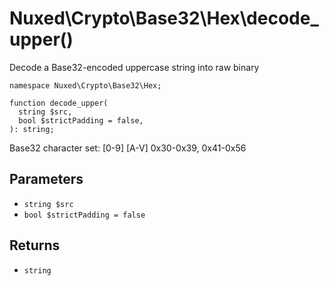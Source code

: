 # Nuxed\\Crypto\\Base32\\Hex\\decode_upper()




Decode a Base32-encoded uppercase string into raw binary




``` Hack
namespace Nuxed\Crypto\Base32\Hex;

function decode_upper(
  string $src,
  bool $strictPadding = false,
): string;
```




Base32 character set:
[0-9]      [A-V]
0x30-0x39, 0x41-0x56




## Parameters




+ ` string $src `
+ ` bool $strictPadding = false `




## Returns




* ` string `